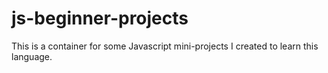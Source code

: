 # js-beginner-projects

This is a container for some Javascript mini-projects I created to learn this language.
